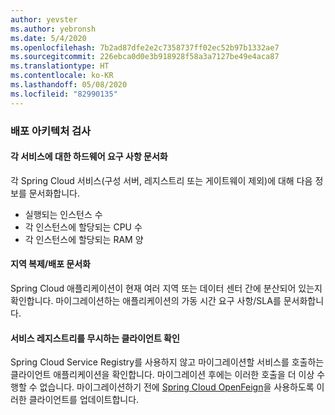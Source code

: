 ```yaml
---
author: yevster
ms.author: yebronsh
ms.date: 5/4/2020
ms.openlocfilehash: 7b2ad87dfe2e2c7358737ff02ec52b97b1332ae7
ms.sourcegitcommit: 226ebca0d0e3b918928f58a3a7127be49e4aca87
ms.translationtype: HT
ms.contentlocale: ko-KR
ms.lasthandoff: 05/08/2020
ms.locfileid: "82990135"
---
```

### <a name="inspect-the-deployment-architecture"></a>배포 아키텍처 검사

#### <a name="document-hardware-requirements-for-each-service"></a>각 서비스에 대한 하드웨어 요구 사항 문서화

각 Spring Cloud 서비스(구성 서버, 레지스트리 또는 게이트웨이 제외)에 대해 다음 정보를 문서화합니다.

* 실행되는 인스턴스 수
* 각 인스턴스에 할당되는 CPU 수
* 각 인스턴스에 할당되는 RAM 양

#### <a name="document-geo-replicationdistribution"></a>지역 복제/배포 문서화

Spring Cloud 애플리케이션이 현재 여러 지역 또는 데이터 센터 간에 분산되어 있는지 확인합니다. 마이그레이션하는 애플리케이션의 가동 시간 요구 사항/SLA를 문서화합니다.

#### <a name="identify-clients-that-bypass-the-service-registry"></a>서비스 레지스트리를 무시하는 클라이언트 확인

Spring Cloud Service Registry를 사용하지 않고 마이그레이션할 서비스를 호출하는 클라이언트 애플리케이션을 확인합니다. 마이그레이션 후에는 이러한 호출을 더 이상 수행할 수 없습니다. 마이그레이션하기 전에 [Spring Cloud OpenFeign](https://spring.io/projects/spring-cloud-openfeign)을 사용하도록 이러한 클라이언트를 업데이트합니다.
